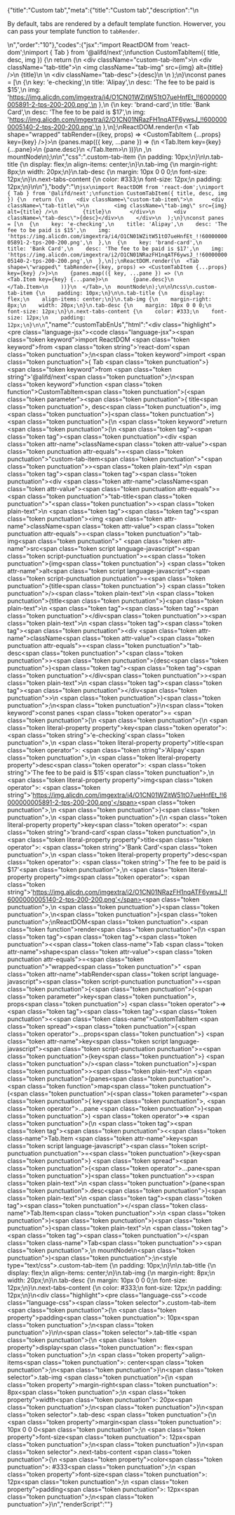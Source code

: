 {"title":"Custom tab","meta":{"title":"Custom tab","description":"\n<p>By default, tabs are rendered by a default template function. Howerver, you can pass your template function to <code>tabRender</code>.</p>\n","order":"10"},"codes":{"jsx":"import ReactDOM from 'react-dom';\nimport { Tab } from '@alifd/next';\nfunction CustomTabItem({ title, desc, img }) {\n  return (\n    <div className=\"custom-tab-item\">\n      <div className=\"tab-title\">\n        <img className=\"tab-img\" src={img} alt={title} />\n        {title}\n      </div>\n      <div className=\"tab-desc\">{desc}</div>\n    </div>\n  );\n}\nconst panes = [\n  {\n    key: 'e-checking',\n    title: 'Alipay',\n    desc: 'The fee to be paid is $15',\n    img: 'https://img.alicdn.com/imgextra/i4/O1CN01WZitW51tO7ueHnfEt_!!6000000005891-2-tps-200-200.png',\n  },\n  {\n    key: 'brand-card',\n    title: 'Bank Card',\n    desc: 'The fee to be paid is $17',\n    img: 'https://img.alicdn.com/imgextra/i2/O1CN01NRazFH1nqATF6ywsJ_!!6000000005140-2-tps-200-200.png',\n  },\n];\nReactDOM.render(\n  <Tab shape=\"wrapped\" tabRender={(key, props) => <CustomTabItem {...props} key={key} />}>\n    {panes.map(({ key, ...pane }) => (\n      <Tab.Item key={key} {...pane}>\n        {pane.desc}\n      </Tab.Item>\n    ))}\n  </Tab>,\n  mountNode\n);\n\n","css":".custom-tab-item {\n    padding: 10px;\n}\n\n.tab-title {\n    display: flex;\n    align-items: center;\n}\n.tab-img {\n    margin-right: 8px;\n    width: 20px;\n}\n.tab-desc {\n    margin: 10px 0 0 0;\n    font-size: 12px;\n}\n.next-tabs-content {\n    color: #333;\n    font-size: 12px;\n    padding: 12px;\n}\n\n"},"body":"\n````jsx\nimport ReactDOM from 'react-dom';\nimport { Tab } from '@alifd/next';\nfunction CustomTabItem({ title, desc, img }) {\n  return (\n    <div className=\"custom-tab-item\">\n      <div className=\"tab-title\">\n        <img className=\"tab-img\" src={img} alt={title} />\n        {title}\n      </div>\n      <div className=\"tab-desc\">{desc}</div>\n    </div>\n  );\n}\nconst panes = [\n  {\n    key: 'e-checking',\n    title: 'Alipay',\n    desc: 'The fee to be paid is $15',\n    img: 'https://img.alicdn.com/imgextra/i4/O1CN01WZitW51tO7ueHnfEt_!!6000000005891-2-tps-200-200.png',\n  },\n  {\n    key: 'brand-card',\n    title: 'Bank Card',\n    desc: 'The fee to be paid is $17',\n    img: 'https://img.alicdn.com/imgextra/i2/O1CN01NRazFH1nqATF6ywsJ_!!6000000005140-2-tps-200-200.png',\n  },\n];\nReactDOM.render(\n  <Tab shape=\"wrapped\" tabRender={(key, props) => <CustomTabItem {...props} key={key} />}>\n    {panes.map(({ key, ...pane }) => (\n      <Tab.Item key={key} {...pane}>\n        {pane.desc}\n      </Tab.Item>\n    ))}\n  </Tab>,\n  mountNode\n);\n\n````\n````css\n.custom-tab-item {\n    padding: 10px;\n}\n\n.tab-title {\n    display: flex;\n    align-items: center;\n}\n.tab-img {\n    margin-right: 8px;\n    width: 20px;\n}\n.tab-desc {\n    margin: 10px 0 0 0;\n    font-size: 12px;\n}\n.next-tabs-content {\n    color: #333;\n    font-size: 12px;\n    padding: 12px;\n}\n\n````","name":"customTabEnUs","html":"<script>(function(){var __create = Object.create;\nvar __defProp = Object.defineProperty;\nvar __getOwnPropDesc = Object.getOwnPropertyDescriptor;\nvar __getOwnPropNames = Object.getOwnPropertyNames;\nvar __getProtoOf = Object.getPrototypeOf;\nvar __hasOwnProp = Object.prototype.hasOwnProperty;\nvar __copyProps = (to, from, except, desc) => {\n  if (from && typeof from === \"object\" || typeof from === \"function\") {\n    for (let key of __getOwnPropNames(from))\n      if (!__hasOwnProp.call(to, key) && key !== except)\n        __defProp(to, key, { get: () => from[key], enumerable: !(desc = __getOwnPropDesc(from, key)) || desc.enumerable });\n  }\n  return to;\n};\nvar __toESM = (mod, isNodeMode, target) => (target = mod != null ? __create(__getProtoOf(mod)) : {}, __copyProps(\n  // If the importer is in node compatibility mode or this is not an ESM\n  // file that has been converted to a CommonJS file using a Babel-\n  // compatible transform (i.e. \"__esModule\" has not been set), then set\n  // \"default\" to the CommonJS \"module.exports\" for node compatibility.\n  isNodeMode || !mod || !mod.__esModule ? __defProp(target, \"default\", { value: mod, enumerable: true }) : target,\n  mod\n));\nvar import_react_dom = __toESM(require(\"react-dom\"));\nvar import_next = require(\"@alifd/next\");\nfunction CustomTabItem({ title, desc, img }) {\n  return /* @__PURE__ */ React.createElement(\"div\", { className: \"custom-tab-item\" }, /* @__PURE__ */ React.createElement(\"div\", { className: \"tab-title\" }, /* @__PURE__ */ React.createElement(\"img\", { className: \"tab-img\", src: img, alt: title }), title), /* @__PURE__ */ React.createElement(\"div\", { className: \"tab-desc\" }, desc));\n}\nconst panes = [\n  {\n    key: \"e-checking\",\n    title: \"Alipay\",\n    desc: \"The fee to be paid is $15\",\n    img: \"https://img.alicdn.com/imgextra/i4/O1CN01WZitW51tO7ueHnfEt_!!6000000005891-2-tps-200-200.png\"\n  },\n  {\n    key: \"brand-card\",\n    title: \"Bank Card\",\n    desc: \"The fee to be paid is $17\",\n    img: \"https://img.alicdn.com/imgextra/i2/O1CN01NRazFH1nqATF6ywsJ_!!6000000005140-2-tps-200-200.png\"\n  }\n];\nimport_react_dom.default.render(\n  /* @__PURE__ */ React.createElement(import_next.Tab, { shape: \"wrapped\", tabRender: (key, props) => /* @__PURE__ */ React.createElement(CustomTabItem, { ...props, key }) }, panes.map(({ key, ...pane }) => /* @__PURE__ */ React.createElement(import_next.Tab.Item, { key, ...pane }, pane.desc))),\n  mountNode\n);\n})()</script><div class=\"highlight\"><pre class=\"language-jsx\"><code class=\"language-jsx\"><span class=\"token keyword\">import</span> ReactDOM <span class=\"token keyword\">from</span> <span class=\"token string\">'react-dom'</span><span class=\"token punctuation\">;</span>\n<span class=\"token keyword\">import</span> <span class=\"token punctuation\">{</span> Tab <span class=\"token punctuation\">}</span> <span class=\"token keyword\">from</span> <span class=\"token string\">'@alifd/next'</span><span class=\"token punctuation\">;</span>\n<span class=\"token keyword\">function</span> <span class=\"token function\">CustomTabItem</span><span class=\"token punctuation\">(</span><span class=\"token parameter\"><span class=\"token punctuation\">{</span> title<span class=\"token punctuation\">,</span> desc<span class=\"token punctuation\">,</span> img <span class=\"token punctuation\">}</span></span><span class=\"token punctuation\">)</span> <span class=\"token punctuation\">{</span>\n  <span class=\"token keyword\">return</span> <span class=\"token punctuation\">(</span>\n    <span class=\"token tag\"><span class=\"token tag\"><span class=\"token punctuation\">&lt;</span>div</span> <span class=\"token attr-name\">className</span><span class=\"token attr-value\"><span class=\"token punctuation attr-equals\">=</span><span class=\"token punctuation\">\"</span>custom-tab-item<span class=\"token punctuation\">\"</span></span><span class=\"token punctuation\">></span></span><span class=\"token plain-text\">\n      </span><span class=\"token tag\"><span class=\"token tag\"><span class=\"token punctuation\">&lt;</span>div</span> <span class=\"token attr-name\">className</span><span class=\"token attr-value\"><span class=\"token punctuation attr-equals\">=</span><span class=\"token punctuation\">\"</span>tab-title<span class=\"token punctuation\">\"</span></span><span class=\"token punctuation\">></span></span><span class=\"token plain-text\">\n        </span><span class=\"token tag\"><span class=\"token tag\"><span class=\"token punctuation\">&lt;</span>img</span> <span class=\"token attr-name\">className</span><span class=\"token attr-value\"><span class=\"token punctuation attr-equals\">=</span><span class=\"token punctuation\">\"</span>tab-img<span class=\"token punctuation\">\"</span></span> <span class=\"token attr-name\">src</span><span class=\"token script language-javascript\"><span class=\"token script-punctuation punctuation\">=</span><span class=\"token punctuation\">{</span>img<span class=\"token punctuation\">}</span></span> <span class=\"token attr-name\">alt</span><span class=\"token script language-javascript\"><span class=\"token script-punctuation punctuation\">=</span><span class=\"token punctuation\">{</span>title<span class=\"token punctuation\">}</span></span> <span class=\"token punctuation\">/></span></span><span class=\"token plain-text\">\n        </span><span class=\"token punctuation\">{</span>title<span class=\"token punctuation\">}</span><span class=\"token plain-text\">\n      </span><span class=\"token tag\"><span class=\"token tag\"><span class=\"token punctuation\">&lt;/</span>div</span><span class=\"token punctuation\">></span></span><span class=\"token plain-text\">\n      </span><span class=\"token tag\"><span class=\"token tag\"><span class=\"token punctuation\">&lt;</span>div</span> <span class=\"token attr-name\">className</span><span class=\"token attr-value\"><span class=\"token punctuation attr-equals\">=</span><span class=\"token punctuation\">\"</span>tab-desc<span class=\"token punctuation\">\"</span></span><span class=\"token punctuation\">></span></span><span class=\"token punctuation\">{</span>desc<span class=\"token punctuation\">}</span><span class=\"token tag\"><span class=\"token tag\"><span class=\"token punctuation\">&lt;/</span>div</span><span class=\"token punctuation\">></span></span><span class=\"token plain-text\">\n    </span><span class=\"token tag\"><span class=\"token tag\"><span class=\"token punctuation\">&lt;/</span>div</span><span class=\"token punctuation\">></span></span>\n  <span class=\"token punctuation\">)</span><span class=\"token punctuation\">;</span>\n<span class=\"token punctuation\">}</span>\n<span class=\"token keyword\">const</span> panes <span class=\"token operator\">=</span> <span class=\"token punctuation\">[</span>\n  <span class=\"token punctuation\">{</span>\n    <span class=\"token literal-property property\">key</span><span class=\"token operator\">:</span> <span class=\"token string\">'e-checking'</span><span class=\"token punctuation\">,</span>\n    <span class=\"token literal-property property\">title</span><span class=\"token operator\">:</span> <span class=\"token string\">'Alipay'</span><span class=\"token punctuation\">,</span>\n    <span class=\"token literal-property property\">desc</span><span class=\"token operator\">:</span> <span class=\"token string\">'The fee to be paid is $15'</span><span class=\"token punctuation\">,</span>\n    <span class=\"token literal-property property\">img</span><span class=\"token operator\">:</span> <span class=\"token string\">'https://img.alicdn.com/imgextra/i4/O1CN01WZitW51tO7ueHnfEt_!!6000000005891-2-tps-200-200.png'</span><span class=\"token punctuation\">,</span>\n  <span class=\"token punctuation\">}</span><span class=\"token punctuation\">,</span>\n  <span class=\"token punctuation\">{</span>\n    <span class=\"token literal-property property\">key</span><span class=\"token operator\">:</span> <span class=\"token string\">'brand-card'</span><span class=\"token punctuation\">,</span>\n    <span class=\"token literal-property property\">title</span><span class=\"token operator\">:</span> <span class=\"token string\">'Bank Card'</span><span class=\"token punctuation\">,</span>\n    <span class=\"token literal-property property\">desc</span><span class=\"token operator\">:</span> <span class=\"token string\">'The fee to be paid is $17'</span><span class=\"token punctuation\">,</span>\n    <span class=\"token literal-property property\">img</span><span class=\"token operator\">:</span> <span class=\"token string\">'https://img.alicdn.com/imgextra/i2/O1CN01NRazFH1nqATF6ywsJ_!!6000000005140-2-tps-200-200.png'</span><span class=\"token punctuation\">,</span>\n  <span class=\"token punctuation\">}</span><span class=\"token punctuation\">,</span>\n<span class=\"token punctuation\">]</span><span class=\"token punctuation\">;</span>\nReactDOM<span class=\"token punctuation\">.</span><span class=\"token function\">render</span><span class=\"token punctuation\">(</span>\n  <span class=\"token tag\"><span class=\"token tag\"><span class=\"token punctuation\">&lt;</span><span class=\"token class-name\">Tab</span></span> <span class=\"token attr-name\">shape</span><span class=\"token attr-value\"><span class=\"token punctuation attr-equals\">=</span><span class=\"token punctuation\">\"</span>wrapped<span class=\"token punctuation\">\"</span></span> <span class=\"token attr-name\">tabRender</span><span class=\"token script language-javascript\"><span class=\"token script-punctuation punctuation\">=</span><span class=\"token punctuation\">{</span><span class=\"token punctuation\">(</span><span class=\"token parameter\">key<span class=\"token punctuation\">,</span> props</span><span class=\"token punctuation\">)</span> <span class=\"token operator\">=></span> <span class=\"token tag\"><span class=\"token tag\"><span class=\"token punctuation\">&lt;</span><span class=\"token class-name\">CustomTabItem</span></span> <span class=\"token spread\"><span class=\"token punctuation\">{</span><span class=\"token operator\">...</span>props<span class=\"token punctuation\">}</span></span> <span class=\"token attr-name\">key</span><span class=\"token script language-javascript\"><span class=\"token script-punctuation punctuation\">=</span><span class=\"token punctuation\">{</span>key<span class=\"token punctuation\">}</span></span> <span class=\"token punctuation\">/></span></span><span class=\"token punctuation\">}</span></span><span class=\"token punctuation\">></span></span><span class=\"token plain-text\">\n    </span><span class=\"token punctuation\">{</span>panes<span class=\"token punctuation\">.</span><span class=\"token function\">map</span><span class=\"token punctuation\">(</span><span class=\"token punctuation\">(</span><span class=\"token parameter\"><span class=\"token punctuation\">{</span> key<span class=\"token punctuation\">,</span> <span class=\"token operator\">...</span>pane <span class=\"token punctuation\">}</span></span><span class=\"token punctuation\">)</span> <span class=\"token operator\">=></span> <span class=\"token punctuation\">(</span>\n      <span class=\"token tag\"><span class=\"token tag\"><span class=\"token punctuation\">&lt;</span><span class=\"token class-name\">Tab.Item</span></span> <span class=\"token attr-name\">key</span><span class=\"token script language-javascript\"><span class=\"token script-punctuation punctuation\">=</span><span class=\"token punctuation\">{</span>key<span class=\"token punctuation\">}</span></span> <span class=\"token spread\"><span class=\"token punctuation\">{</span><span class=\"token operator\">...</span>pane<span class=\"token punctuation\">}</span></span><span class=\"token punctuation\">></span></span><span class=\"token plain-text\">\n        </span><span class=\"token punctuation\">{</span>pane<span class=\"token punctuation\">.</span>desc<span class=\"token punctuation\">}</span><span class=\"token plain-text\">\n      </span><span class=\"token tag\"><span class=\"token tag\"><span class=\"token punctuation\">&lt;/</span><span class=\"token class-name\">Tab.Item</span></span><span class=\"token punctuation\">></span></span>\n    <span class=\"token punctuation\">)</span><span class=\"token punctuation\">)</span><span class=\"token punctuation\">}</span><span class=\"token plain-text\">\n  </span><span class=\"token tag\"><span class=\"token tag\"><span class=\"token punctuation\">&lt;/</span><span class=\"token class-name\">Tab</span></span><span class=\"token punctuation\">></span></span><span class=\"token punctuation\">,</span>\n  mountNode\n<span class=\"token punctuation\">)</span><span class=\"token punctuation\">;</span>\n</code></pre></div><style type=\"text/css\">.custom-tab-item {\n    padding: 10px;\n}\n\n.tab-title {\n    display: flex;\n    align-items: center;\n}\n.tab-img {\n    margin-right: 8px;\n    width: 20px;\n}\n.tab-desc {\n    margin: 10px 0 0 0;\n    font-size: 12px;\n}\n.next-tabs-content {\n    color: #333;\n    font-size: 12px;\n    padding: 12px;\n}\n</style><div class=\"highlight\"><pre class=\"language-css\"><code class=\"language-css\"><span class=\"token selector\">.custom-tab-item</span> <span class=\"token punctuation\">{</span>\n    <span class=\"token property\">padding</span><span class=\"token punctuation\">:</span> 10px<span class=\"token punctuation\">;</span>\n<span class=\"token punctuation\">}</span>\n\n<span class=\"token selector\">.tab-title</span> <span class=\"token punctuation\">{</span>\n    <span class=\"token property\">display</span><span class=\"token punctuation\">:</span> flex<span class=\"token punctuation\">;</span>\n    <span class=\"token property\">align-items</span><span class=\"token punctuation\">:</span> center<span class=\"token punctuation\">;</span>\n<span class=\"token punctuation\">}</span>\n<span class=\"token selector\">.tab-img</span> <span class=\"token punctuation\">{</span>\n    <span class=\"token property\">margin-right</span><span class=\"token punctuation\">:</span> 8px<span class=\"token punctuation\">;</span>\n    <span class=\"token property\">width</span><span class=\"token punctuation\">:</span> 20px<span class=\"token punctuation\">;</span>\n<span class=\"token punctuation\">}</span>\n<span class=\"token selector\">.tab-desc</span> <span class=\"token punctuation\">{</span>\n    <span class=\"token property\">margin</span><span class=\"token punctuation\">:</span> 10px 0 0 0<span class=\"token punctuation\">;</span>\n    <span class=\"token property\">font-size</span><span class=\"token punctuation\">:</span> 12px<span class=\"token punctuation\">;</span>\n<span class=\"token punctuation\">}</span>\n<span class=\"token selector\">.next-tabs-content</span> <span class=\"token punctuation\">{</span>\n    <span class=\"token property\">color</span><span class=\"token punctuation\">:</span> #333<span class=\"token punctuation\">;</span>\n    <span class=\"token property\">font-size</span><span class=\"token punctuation\">:</span> 12px<span class=\"token punctuation\">;</span>\n    <span class=\"token property\">padding</span><span class=\"token punctuation\">:</span> 12px<span class=\"token punctuation\">;</span>\n<span class=\"token punctuation\">}</span>\n</code></pre></div>","renderScript":"<script>(function(){var __create = Object.create;\nvar __defProp = Object.defineProperty;\nvar __getOwnPropDesc = Object.getOwnPropertyDescriptor;\nvar __getOwnPropNames = Object.getOwnPropertyNames;\nvar __getProtoOf = Object.getPrototypeOf;\nvar __hasOwnProp = Object.prototype.hasOwnProperty;\nvar __copyProps = (to, from, except, desc) => {\n  if (from && typeof from === \"object\" || typeof from === \"function\") {\n    for (let key of __getOwnPropNames(from))\n      if (!__hasOwnProp.call(to, key) && key !== except)\n        __defProp(to, key, { get: () => from[key], enumerable: !(desc = __getOwnPropDesc(from, key)) || desc.enumerable });\n  }\n  return to;\n};\nvar __toESM = (mod, isNodeMode, target) => (target = mod != null ? __create(__getProtoOf(mod)) : {}, __copyProps(\n  // If the importer is in node compatibility mode or this is not an ESM\n  // file that has been converted to a CommonJS file using a Babel-\n  // compatible transform (i.e. \"__esModule\" has not been set), then set\n  // \"default\" to the CommonJS \"module.exports\" for node compatibility.\n  isNodeMode || !mod || !mod.__esModule ? __defProp(target, \"default\", { value: mod, enumerable: true }) : target,\n  mod\n));\nvar import_react_live = require(\"react-live\");\nvar import_next = require(\"@alifd/next\");\nvar import_react_dom = __toESM(require(\"react-dom\"));\nvar import_next2 = require(\"@alifd/next\");\nwindow.demoNames.push(\"customTabEnUs\");\ndocument.getElementById(\"customTabEnUs-style\").innerHTML = `.custom-tab-item {\n    padding: 10px;\n}\n\n.tab-title {\n    display: flex;\n    align-items: center;\n}\n.tab-img {\n    margin-right: 8px;\n    width: 20px;\n}\n.tab-desc {\n    margin: 10px 0 0 0;\n    font-size: 12px;\n}\n.next-tabs-content {\n    color: #333;\n    font-size: 12px;\n    padding: 12px;\n}\n\n`;\nwindow.customTabEnUsRenderScript = function customTabEnUsRenderScript2(liveDemo) {\n  var mountNode = document.getElementById(\"customTabEnUs-mount\");\n  if (liveDemo === \"false\") {\n    let CustomTabItem = function({ title, desc, img }) {\n      return /* @__PURE__ */ React.createElement(\"div\", { className: \"custom-tab-item\" }, /* @__PURE__ */ React.createElement(\"div\", { className: \"tab-title\" }, /* @__PURE__ */ React.createElement(\"img\", { className: \"tab-img\", src: img, alt: title }), title), /* @__PURE__ */ React.createElement(\"div\", { className: \"tab-desc\" }, desc));\n    };\n    document.getElementById(\"customTabEnUs-body\").innerHTML = `<pre class=\"language-jsx\"><code class=\"language-jsx\"><span class=\"token keyword\">import</span> ReactDOM <span class=\"token keyword\">from</span> <span class=\"token string\">'react-dom'</span><span class=\"token punctuation\">;</span>\n<span class=\"token keyword\">import</span> <span class=\"token punctuation\">{</span> Tab <span class=\"token punctuation\">}</span> <span class=\"token keyword\">from</span> <span class=\"token string\">'@alifd/next'</span><span class=\"token punctuation\">;</span>\n<span class=\"token keyword\">function</span> <span class=\"token function\">CustomTabItem</span><span class=\"token punctuation\">(</span><span class=\"token parameter\"><span class=\"token punctuation\">{</span> title<span class=\"token punctuation\">,</span> desc<span class=\"token punctuation\">,</span> img <span class=\"token punctuation\">}</span></span><span class=\"token punctuation\">)</span> <span class=\"token punctuation\">{</span>\n  <span class=\"token keyword\">return</span> <span class=\"token punctuation\">(</span>\n    <span class=\"token tag\"><span class=\"token tag\"><span class=\"token punctuation\">&lt;</span>div</span> <span class=\"token attr-name\">className</span><span class=\"token attr-value\"><span class=\"token punctuation attr-equals\">=</span><span class=\"token punctuation\">\"</span>custom-tab-item<span class=\"token punctuation\">\"</span></span><span class=\"token punctuation\">></span></span><span class=\"token plain-text\">\n      </span><span class=\"token tag\"><span class=\"token tag\"><span class=\"token punctuation\">&lt;</span>div</span> <span class=\"token attr-name\">className</span><span class=\"token attr-value\"><span class=\"token punctuation attr-equals\">=</span><span class=\"token punctuation\">\"</span>tab-title<span class=\"token punctuation\">\"</span></span><span class=\"token punctuation\">></span></span><span class=\"token plain-text\">\n        </span><span class=\"token tag\"><span class=\"token tag\"><span class=\"token punctuation\">&lt;</span>img</span> <span class=\"token attr-name\">className</span><span class=\"token attr-value\"><span class=\"token punctuation attr-equals\">=</span><span class=\"token punctuation\">\"</span>tab-img<span class=\"token punctuation\">\"</span></span> <span class=\"token attr-name\">src</span><span class=\"token script language-javascript\"><span class=\"token script-punctuation punctuation\">=</span><span class=\"token punctuation\">{</span>img<span class=\"token punctuation\">}</span></span> <span class=\"token attr-name\">alt</span><span class=\"token script language-javascript\"><span class=\"token script-punctuation punctuation\">=</span><span class=\"token punctuation\">{</span>title<span class=\"token punctuation\">}</span></span> <span class=\"token punctuation\">/></span></span><span class=\"token plain-text\">\n        </span><span class=\"token punctuation\">{</span>title<span class=\"token punctuation\">}</span><span class=\"token plain-text\">\n      </span><span class=\"token tag\"><span class=\"token tag\"><span class=\"token punctuation\">&lt;/</span>div</span><span class=\"token punctuation\">></span></span><span class=\"token plain-text\">\n      </span><span class=\"token tag\"><span class=\"token tag\"><span class=\"token punctuation\">&lt;</span>div</span> <span class=\"token attr-name\">className</span><span class=\"token attr-value\"><span class=\"token punctuation attr-equals\">=</span><span class=\"token punctuation\">\"</span>tab-desc<span class=\"token punctuation\">\"</span></span><span class=\"token punctuation\">></span></span><span class=\"token punctuation\">{</span>desc<span class=\"token punctuation\">}</span><span class=\"token tag\"><span class=\"token tag\"><span class=\"token punctuation\">&lt;/</span>div</span><span class=\"token punctuation\">></span></span><span class=\"token plain-text\">\n    </span><span class=\"token tag\"><span class=\"token tag\"><span class=\"token punctuation\">&lt;/</span>div</span><span class=\"token punctuation\">></span></span>\n  <span class=\"token punctuation\">)</span><span class=\"token punctuation\">;</span>\n<span class=\"token punctuation\">}</span>\n<span class=\"token keyword\">const</span> panes <span class=\"token operator\">=</span> <span class=\"token punctuation\">[</span>\n  <span class=\"token punctuation\">{</span>\n    <span class=\"token literal-property property\">key</span><span class=\"token operator\">:</span> <span class=\"token string\">'e-checking'</span><span class=\"token punctuation\">,</span>\n    <span class=\"token literal-property property\">title</span><span class=\"token operator\">:</span> <span class=\"token string\">'Alipay'</span><span class=\"token punctuation\">,</span>\n    <span class=\"token literal-property property\">desc</span><span class=\"token operator\">:</span> <span class=\"token string\">'The fee to be paid is {dollar}15'</span><span class=\"token punctuation\">,</span>\n    <span class=\"token literal-property property\">img</span><span class=\"token operator\">:</span> <span class=\"token string\">'https://img.alicdn.com/imgextra/i4/O1CN01WZitW51tO7ueHnfEt_!!6000000005891-2-tps-200-200.png'</span><span class=\"token punctuation\">,</span>\n  <span class=\"token punctuation\">}</span><span class=\"token punctuation\">,</span>\n  <span class=\"token punctuation\">{</span>\n    <span class=\"token literal-property property\">key</span><span class=\"token operator\">:</span> <span class=\"token string\">'brand-card'</span><span class=\"token punctuation\">,</span>\n    <span class=\"token literal-property property\">title</span><span class=\"token operator\">:</span> <span class=\"token string\">'Bank Card'</span><span class=\"token punctuation\">,</span>\n    <span class=\"token literal-property property\">desc</span><span class=\"token operator\">:</span> <span class=\"token string\">'The fee to be paid is {dollar}17'</span><span class=\"token punctuation\">,</span>\n    <span class=\"token literal-property property\">img</span><span class=\"token operator\">:</span> <span class=\"token string\">'https://img.alicdn.com/imgextra/i2/O1CN01NRazFH1nqATF6ywsJ_!!6000000005140-2-tps-200-200.png'</span><span class=\"token punctuation\">,</span>\n  <span class=\"token punctuation\">}</span><span class=\"token punctuation\">,</span>\n<span class=\"token punctuation\">]</span><span class=\"token punctuation\">;</span>\nReactDOM<span class=\"token punctuation\">.</span><span class=\"token function\">render</span><span class=\"token punctuation\">(</span>\n  <span class=\"token tag\"><span class=\"token tag\"><span class=\"token punctuation\">&lt;</span><span class=\"token class-name\">Tab</span></span> <span class=\"token attr-name\">shape</span><span class=\"token attr-value\"><span class=\"token punctuation attr-equals\">=</span><span class=\"token punctuation\">\"</span>wrapped<span class=\"token punctuation\">\"</span></span> <span class=\"token attr-name\">tabRender</span><span class=\"token script language-javascript\"><span class=\"token script-punctuation punctuation\">=</span><span class=\"token punctuation\">{</span><span class=\"token punctuation\">(</span><span class=\"token parameter\">key<span class=\"token punctuation\">,</span> props</span><span class=\"token punctuation\">)</span> <span class=\"token operator\">=></span> <span class=\"token tag\"><span class=\"token tag\"><span class=\"token punctuation\">&lt;</span><span class=\"token class-name\">CustomTabItem</span></span> <span class=\"token spread\"><span class=\"token punctuation\">{</span><span class=\"token operator\">...</span>props<span class=\"token punctuation\">}</span></span> <span class=\"token attr-name\">key</span><span class=\"token script language-javascript\"><span class=\"token script-punctuation punctuation\">=</span><span class=\"token punctuation\">{</span>key<span class=\"token punctuation\">}</span></span> <span class=\"token punctuation\">/></span></span><span class=\"token punctuation\">}</span></span><span class=\"token punctuation\">></span></span><span class=\"token plain-text\">\n    </span><span class=\"token punctuation\">{</span>panes<span class=\"token punctuation\">.</span><span class=\"token function\">map</span><span class=\"token punctuation\">(</span><span class=\"token punctuation\">(</span><span class=\"token parameter\"><span class=\"token punctuation\">{</span> key<span class=\"token punctuation\">,</span> <span class=\"token operator\">...</span>pane <span class=\"token punctuation\">}</span></span><span class=\"token punctuation\">)</span> <span class=\"token operator\">=></span> <span class=\"token punctuation\">(</span>\n      <span class=\"token tag\"><span class=\"token tag\"><span class=\"token punctuation\">&lt;</span><span class=\"token class-name\">Tab.Item</span></span> <span class=\"token attr-name\">key</span><span class=\"token script language-javascript\"><span class=\"token script-punctuation punctuation\">=</span><span class=\"token punctuation\">{</span>key<span class=\"token punctuation\">}</span></span> <span class=\"token spread\"><span class=\"token punctuation\">{</span><span class=\"token operator\">...</span>pane<span class=\"token punctuation\">}</span></span><span class=\"token punctuation\">></span></span><span class=\"token plain-text\">\n        </span><span class=\"token punctuation\">{</span>pane<span class=\"token punctuation\">.</span>desc<span class=\"token punctuation\">}</span><span class=\"token plain-text\">\n      </span><span class=\"token tag\"><span class=\"token tag\"><span class=\"token punctuation\">&lt;/</span><span class=\"token class-name\">Tab.Item</span></span><span class=\"token punctuation\">></span></span>\n    <span class=\"token punctuation\">)</span><span class=\"token punctuation\">)</span><span class=\"token punctuation\">}</span><span class=\"token plain-text\">\n  </span><span class=\"token tag\"><span class=\"token tag\"><span class=\"token punctuation\">&lt;/</span><span class=\"token class-name\">Tab</span></span><span class=\"token punctuation\">></span></span><span class=\"token punctuation\">,</span>\n  mountNode\n<span class=\"token punctuation\">)</span><span class=\"token punctuation\">;</span>\n\n</code></pre>\n<pre class=\"language-css\"><code class=\"language-css\"><span class=\"token selector\">.custom-tab-item</span> <span class=\"token punctuation\">{</span>\n    <span class=\"token property\">padding</span><span class=\"token punctuation\">:</span> 10px<span class=\"token punctuation\">;</span>\n<span class=\"token punctuation\">}</span>\n\n<span class=\"token selector\">.tab-title</span> <span class=\"token punctuation\">{</span>\n    <span class=\"token property\">display</span><span class=\"token punctuation\">:</span> flex<span class=\"token punctuation\">;</span>\n    <span class=\"token property\">align-items</span><span class=\"token punctuation\">:</span> center<span class=\"token punctuation\">;</span>\n<span class=\"token punctuation\">}</span>\n<span class=\"token selector\">.tab-img</span> <span class=\"token punctuation\">{</span>\n    <span class=\"token property\">margin-right</span><span class=\"token punctuation\">:</span> 8px<span class=\"token punctuation\">;</span>\n    <span class=\"token property\">width</span><span class=\"token punctuation\">:</span> 20px<span class=\"token punctuation\">;</span>\n<span class=\"token punctuation\">}</span>\n<span class=\"token selector\">.tab-desc</span> <span class=\"token punctuation\">{</span>\n    <span class=\"token property\">margin</span><span class=\"token punctuation\">:</span> 10px 0 0 0<span class=\"token punctuation\">;</span>\n    <span class=\"token property\">font-size</span><span class=\"token punctuation\">:</span> 12px<span class=\"token punctuation\">;</span>\n<span class=\"token punctuation\">}</span>\n<span class=\"token selector\">.next-tabs-content</span> <span class=\"token punctuation\">{</span>\n    <span class=\"token property\">color</span><span class=\"token punctuation\">:</span> #333<span class=\"token punctuation\">;</span>\n    <span class=\"token property\">font-size</span><span class=\"token punctuation\">:</span> 12px<span class=\"token punctuation\">;</span>\n    <span class=\"token property\">padding</span><span class=\"token punctuation\">:</span> 12px<span class=\"token punctuation\">;</span>\n<span class=\"token punctuation\">}</span>\n\n</code></pre>\n`.replace(/{backquote}/g, \"`\").replace(/{dollar}/g, \"$\");\n    const panes = [\n      {\n        key: \"e-checking\",\n        title: \"Alipay\",\n        desc: \"The fee to be paid is $15\",\n        img: \"https://img.alicdn.com/imgextra/i4/O1CN01WZitW51tO7ueHnfEt_!!6000000005891-2-tps-200-200.png\"\n      },\n      {\n        key: \"brand-card\",\n        title: \"Bank Card\",\n        desc: \"The fee to be paid is $17\",\n        img: \"https://img.alicdn.com/imgextra/i2/O1CN01NRazFH1nqATF6ywsJ_!!6000000005140-2-tps-200-200.png\"\n      }\n    ];\n    import_react_dom.default.render(\n      /* @__PURE__ */ React.createElement(import_next2.Tab, { shape: \"wrapped\", tabRender: (key, props) => /* @__PURE__ */ React.createElement(CustomTabItem, { ...props, key }) }, panes.map(({ key, ...pane }) => /* @__PURE__ */ React.createElement(import_next2.Tab.Item, { key, ...pane }, pane.desc))),\n      mountNode\n    );\n    return;\n  }\n  const customTabEnUsLiveScript = `\n\nfunction CustomTabItem({ title, desc, img }) {\n  return (\n    <div className=\"custom-tab-item\">\n      <div className=\"tab-title\">\n        <img className=\"tab-img\" src={img} alt={title} />\n        {title}\n      </div>\n      <div className=\"tab-desc\">{desc}</div>\n    </div>\n  );\n}\nconst panes = [\n  {\n    key: 'e-checking',\n    title: 'Alipay',\n    desc: 'The fee to be paid is $15',\n    img: 'https://img.alicdn.com/imgextra/i4/O1CN01WZitW51tO7ueHnfEt_!!6000000005891-2-tps-200-200.png',\n  },\n  {\n    key: 'brand-card',\n    title: 'Bank Card',\n    desc: 'The fee to be paid is $17',\n    img: 'https://img.alicdn.com/imgextra/i2/O1CN01NRazFH1nqATF6ywsJ_!!6000000005140-2-tps-200-200.png',\n  },\n];\nReactDOM.render(\n  <Tab shape=\"wrapped\" tabRender={(key, props) => <CustomTabItem {...props} key={key} />}>\n    {panes.map(({ key, ...pane }) => (\n      <Tab.Item key={key} {...pane}>\n        {pane.desc}\n      </Tab.Item>\n    ))}\n  </Tab>,\n  mountNode\n);\n`;\n  const emptyTheme = {\n    plain: {},\n    styles: [\n      {\n        types: [],\n        styles: {}\n      }\n    ]\n  };\n  function renderAfter() {\n    import_react_dom.default.render(\n      /* @__PURE__ */ React.createElement(\n        import_next.Balloon.Tooltip,\n        {\n          align: \"t\",\n          style: { maxWidth: 320 },\n          trigger: /* @__PURE__ */ React.createElement(\n            \"div\",\n            {\n              dangerouslySetInnerHTML: {\n                __html: `<pre class=\"language-jsx\"><code class=\"language-jsx\"><span class=\"token keyword\">import</span> ReactDOM <span class=\"token keyword\">from</span> <span class=\"token string\">'react-dom'</span><span class=\"token punctuation\">;</span>\n<span class=\"token keyword\">import</span> <span class=\"token punctuation\">{</span> Tab <span class=\"token punctuation\">}</span> <span class=\"token keyword\">from</span> <span class=\"token string\">'@alifd/next'</span><span class=\"token punctuation\">;</span>\n</code></pre>\n`\n              }\n            }\n          )\n        },\n        \"\\u7F16\\u8F91\\u6A21\\u5F0F\\u6682\\u4E0D\\u652F\\u6301\\u4FEE\\u6539\\u4F9D\\u8D56\\u5F15\\u5165\"\n      ),\n      document.getElementById(\"customTabEnUs-live-import\")\n    );\n    import_react_dom.default.render(\n      /* @__PURE__ */ React.createElement(\n        import_next.Balloon.Tooltip,\n        {\n          align: \"b\",\n          style: { maxWidth: 320 },\n          trigger: /* @__PURE__ */ React.createElement(\"div\", { dangerouslySetInnerHTML: { __html: `<pre class=\"language-css\"><code class=\"language-css\"><span class=\"token selector\">.custom-tab-item</span> <span class=\"token punctuation\">{</span>\n    <span class=\"token property\">padding</span><span class=\"token punctuation\">:</span> 10px<span class=\"token punctuation\">;</span>\n<span class=\"token punctuation\">}</span>\n\n<span class=\"token selector\">.tab-title</span> <span class=\"token punctuation\">{</span>\n    <span class=\"token property\">display</span><span class=\"token punctuation\">:</span> flex<span class=\"token punctuation\">;</span>\n    <span class=\"token property\">align-items</span><span class=\"token punctuation\">:</span> center<span class=\"token punctuation\">;</span>\n<span class=\"token punctuation\">}</span>\n<span class=\"token selector\">.tab-img</span> <span class=\"token punctuation\">{</span>\n    <span class=\"token property\">margin-right</span><span class=\"token punctuation\">:</span> 8px<span class=\"token punctuation\">;</span>\n    <span class=\"token property\">width</span><span class=\"token punctuation\">:</span> 20px<span class=\"token punctuation\">;</span>\n<span class=\"token punctuation\">}</span>\n<span class=\"token selector\">.tab-desc</span> <span class=\"token punctuation\">{</span>\n    <span class=\"token property\">margin</span><span class=\"token punctuation\">:</span> 10px 0 0 0<span class=\"token punctuation\">;</span>\n    <span class=\"token property\">font-size</span><span class=\"token punctuation\">:</span> 12px<span class=\"token punctuation\">;</span>\n<span class=\"token punctuation\">}</span>\n<span class=\"token selector\">.next-tabs-content</span> <span class=\"token punctuation\">{</span>\n    <span class=\"token property\">color</span><span class=\"token punctuation\">:</span> #333<span class=\"token punctuation\">;</span>\n    <span class=\"token property\">font-size</span><span class=\"token punctuation\">:</span> 12px<span class=\"token punctuation\">;</span>\n    <span class=\"token property\">padding</span><span class=\"token punctuation\">:</span> 12px<span class=\"token punctuation\">;</span>\n<span class=\"token punctuation\">}</span>\n\n\n</code></pre>\n` } })\n        },\n        \"\\u7F16\\u8F91\\u6A21\\u5F0F\\u6682\\u4E0D\\u652F\\u6301\\u4FEE\\u6539css\"\n      ),\n      document.getElementById(\"customTabEnUs-live-css\")\n    );\n  }\n  class LiveRenderer extends React.Component {\n    constructor(props) {\n      super(props);\n      this.onBlur = () => {\n        const time = (/* @__PURE__ */ new Date()).getTime();\n        window.top.postMessage({\n          type: \"ReactLiveEdit\",\n          from: \"demo\",\n          body: { name: \"customTabEnUs\", component: \"Tab\", time }\n        }, \"*\");\n      };\n    }\n    componentDidMount() {\n      renderAfter();\n    }\n    render() {\n      return /* @__PURE__ */ React.createElement(\n        import_react_live.LiveProvider,\n        {\n          code: customTabEnUsLiveScript,\n          scope: { ReactDOM: import_react_dom.default, Tab: import_next2.Tab, mountNode },\n          noInline: true\n        },\n        /* @__PURE__ */ React.createElement(\"div\", { id: \"customTabEnUs-live-editor\" }, /* @__PURE__ */ React.createElement(import_react_live.LiveError, { id: \"customTabEnUs-live-error\", className: \"react-live-error\" }), /* @__PURE__ */ React.createElement(\"div\", { id: \"customTabEnUs-live-import\" }), /* @__PURE__ */ React.createElement(\"div\", { id: \"customTabEnUs-live-body\", className: \"react-live-body\" }, /* @__PURE__ */ React.createElement(import_react_live.LiveEditor, { theme: emptyTheme, onBlur: this.onBlur })), /* @__PURE__ */ React.createElement(\"div\", { id: \"customTabEnUs-live-css\" })),\n        /* @__PURE__ */ React.createElement(import_react_live.LivePreview, null)\n      );\n    }\n  }\n  import_react_dom.default.render(/* @__PURE__ */ React.createElement(LiveRenderer, null), document.getElementById(\"customTabEnUs-body\"));\n  return;\n};\nwindow.renderFuncs.push(customTabEnUsRenderScript);\nfunction onRiddleOrCodePenClick(type) {\n  const time = (/* @__PURE__ */ new Date()).getTime();\n  window.top.postMessage({\n    type: \"RiddleOrCodePenClick\",\n    from: \"demo\",\n    body: { name: \"customTabEnUs\", component: \"Tab\", type, time }\n  }, \"*\");\n}\nimport_react_dom.default.render(\n  /* @__PURE__ */ React.createElement(\n    import_next.Balloon.Tooltip,\n    {\n      align: \"b\",\n      style: { maxWidth: 400 },\n      trigger: /* @__PURE__ */ React.createElement(\"span\", { role: \"img\", className: \"op-icon\", onClick: () => onRiddleOrCodePenClick(\"O2\") }, /* @__PURE__ */ React.createElement(\"svg\", { viewBox: \"0 0 18 18\", version: \"1.1\" }, /* @__PURE__ */ React.createElement(\"g\", { id: \"\\u9875\\u9762-1\", stroke: \"none\", \"stroke-width\": \"1\", fill: \"none\", \"fill-rule\": \"evenodd\", \"stroke-opacity\": \"0.45\" }, /* @__PURE__ */ React.createElement(\"g\", { id: \"\\u7F16\\u7EC4-16\", transform: \"translate(1.000000, 1.031385)\", \"fill-rule\": \"nonzero\", stroke: \"#000000\", \"stroke-width\": \"1\" }, /* @__PURE__ */ React.createElement(\"path\", { d: \"M7.99320628,15.9864125 C3.58572657,15.9864125 2.27373675e-13,12.400686 2.27373675e-13,7.99320627 C2.27373675e-13,3.58572655 3.58572657,-1.70530257e-13 7.99320628,-1.70530257e-13 C12.400686,-1.70530257e-13 15.9864126,3.58572655 15.9864126,7.99320627 C15.9864126,8.42039157 15.6400618,8.76674238 15.2128765,8.76674238 C14.7856912,8.76674238 14.4393404,8.42039157 14.4393404,7.99320627 C14.4393404,4.43880793 11.5476691,1.54707218 7.99320628,1.54707218 C4.43874348,1.54707218 1.54707218,4.43880793 1.54707218,7.99320627 C1.54707218,11.5476691 4.43874348,14.4393404 7.99320628,14.4393404 C8.43115662,14.4393404 8.86852684,14.3952488 9.29313367,14.3084194 C9.7112944,14.2223635 10.1204305,14.492521 10.2060352,14.9110685 C10.2917043,15.3296804 10.0218692,15.7383653 9.60338611,15.82397 C9.07686588,15.9317494 8.53513277,15.9864125 7.99320628,15.9864125\", id: \"path-2\" }), /* @__PURE__ */ React.createElement(\"path\", { d: \"M14.8745616,14.4162764 C15.3159789,14.440487 15.5487088,14.6453304 15.5721741,15.0302087 C15.5487088,15.4398955 15.3394443,15.6441411 14.9442844,15.6441411 L11.9445701,15.6441411 C11.5025757,15.6441411 11.2817709,15.4398955 11.2817709,15.0302087 C11.2584018,14.9100526 11.3166804,14.7536303 11.4562221,14.5606432 C11.6420213,14.3439436 11.8279166,14.127244 12.0142928,13.9105444 C12.7817242,13.0680563 13.339795,12.369935 13.6886012,11.8156822 C13.8978657,11.5267494 14.002498,11.2378167 14.002498,10.9488839 C13.9556635,10.5154847 13.746399,10.2751724 13.3746083,10.226552 C13.0024329,10.226552 12.7347936,10.5036285 12.5724598,11.0572835 C12.432918,11.5148932 12.2350015,11.7315928 11.9793834,11.7073822 C11.537389,11.7073822 11.3167766,11.4906827 11.3167766,11.0572835 C11.4176783,9.98807895 11.9602374,9.32514076 12.9424518,9.05442834 C13.5415272,8.88931453 14.2250594,9.11615024 14.4346419,9.22243967 C15.0292798,9.52400928 15.3502647,10.075465 15.3976267,10.8766507 C15.3976267,11.5510596 14.8744655,12.5019474 13.8280468,13.7300113 C13.5489633,14.0674648 13.3625871,14.2960206 13.2698799,14.4162764 L14.8745616,14.4162764 Z\", id: \"path-7\" })))))\n    },\n    /* @__PURE__ */ React.createElement(\"span\", null, \"\\u5728O2\\u4E2D\\u6253\\u5F00\")\n  ),\n  document.getElementById(\"customTabEnUs-O2\")\n);\nimport_react_dom.default.render(\n  /* @__PURE__ */ React.createElement(\n    import_next.Balloon.Tooltip,\n    {\n      align: \"b\",\n      style: { maxWidth: 400 },\n      trigger: /* @__PURE__ */ React.createElement(\"span\", { role: \"img\", className: \"op-icon\", onClick: () => onRiddleOrCodePenClick(\"CodePen\") }, /* @__PURE__ */ React.createElement(\"svg\", { viewBox: \"0 0 20 20\", fill: \"currentColor\" }, /* @__PURE__ */ React.createElement(\n        \"path\",\n        {\n          d: \"M17.7207447,7.0537234 L10.2739362,2.0893617 C10.0952128,1.97021277 9.86223404,1.97021277 9.68404255,2.0893617 L2.23723404,7.0537234 C2.0893617,7.15212766 2.00053191,7.31861702 2.00053191,7.4962766 L2.00053191,12.4606383 C2.00053191,12.6382979 2.0893617,12.8047872 2.23723404,12.9031915 L9.68404255,17.8675532 C9.77340426,17.9271277 9.87606383,17.9569149 9.97925532,17.9569149 C10.0824468,17.9569149 10.1851064,17.9271277 10.2744681,17.8675532 L17.7212766,12.9031915 C17.8691489,12.8047872 17.9579787,12.6382979 17.9579787,12.4606383 L17.9579787,7.4962766 C17.9579787,7.31861702 17.8691489,7.15212766 17.7212766,7.0537234 L17.7207447,7.0537234 Z M9.9787234,11.8218085 L7.2143617,9.9787234 L9.9787234,8.1356383 L12.7430851,9.9787234 L9.9787234,11.8218085 Z M10.5106383,7.21170213 L10.5106383,3.52553191 L16.4664894,7.4962766 L13.7021277,9.3393617 L10.5106383,7.21170213 Z M9.44680851,7.21170213 L6.25531915,9.3393617 L3.49095745,7.4962766 L9.44680851,3.52553191 L9.44680851,7.21170213 Z M5.2962766,9.9787234 L3.06382979,11.4670213 L3.06382979,8.49042553 L5.2962766,9.9787234 Z M6.25531915,10.6180851 L9.44680851,12.7457447 L9.44680851,16.4319149 L3.49095745,12.4611702 L6.25531915,10.6180851 Z M10.5106383,12.7457447 L13.7021277,10.6180851 L16.4664894,12.4611702 L10.5106383,16.4319149 L10.5106383,12.7457447 Z M14.6611702,9.9787234 L16.893617,8.49042553 L16.893617,11.4670213 L14.6611702,9.9787234 Z\"\n        }\n      )))\n    },\n    /* @__PURE__ */ React.createElement(\"span\", null, \"\\u5728CodePen\\u4E2D\\u6253\\u5F00\")\n  ),\n  document.getElementById(\"customTabEnUs-CodePen\")\n);\nimport_react_dom.default.render(\n  /* @__PURE__ */ React.createElement(\n    import_next.Balloon.Tooltip,\n    {\n      align: \"b\",\n      style: { maxWidth: 400 },\n      trigger: /* @__PURE__ */ React.createElement(\"span\", { role: \"img\", className: \"op-icon\", onClick: () => onRiddleOrCodePenClick(\"Riddle\") }, /* @__PURE__ */ React.createElement(\"svg\", { viewBox: \"0 0 20 20\", fill: \"currentColor\" }, /* @__PURE__ */ React.createElement(\n        \"path\",\n        {\n          d: \"M12.0135981,2 C14.9585189,2 17.345849,4.38716704 17.345849,7.33333333 C17.345849,9.38478693 16.1882418,11.1657179 14.4903288,12.0578577 L17.2084049,16.7658872 C17.2378708,16.8169235 17.2591949,16.8704263 17.2727803,16.9248914 C17.3474476,17.0262914 17.3916465,17.1520943 17.3916465,17.2882205 C17.3916465,17.628088 17.1161295,17.9036051 16.7762619,17.9036051 L2.81174505,17.9048498 C2.75007855,17.9255976 2.68404472,17.9368421 2.61538462,17.9368421 C2.27551708,17.9368421 2,17.661325 2,17.3214575 L2,4.90050552 C2,4.44767651 2.36696407,4.08058607 2.8201909,4.08058607 L2.8201909,4.08058607 L4.598,4.08 L4.59829061,3.64037695 C4.59829061,2.78210363 5.25867561,2.07778272 6.09736436,2.00602116 L6.23871411,2 Z M11.9839597,3.23076923 L6.23745245,3.23076923 C6.01143198,3.23076923 5.82905984,3.41419855 5.82905984,3.64047008 L5.82905984,3.64047008 L5.829,4.08 L11.5615101,4.08058607 C13.3089935,4.08058607 14.7370181,5.4476011 14.8334247,7.17082808 L14.8386124,7.35677655 C14.8386124,9.16616658 13.3721154,10.632967 11.5615101,10.632967 L11.5615101,10.632967 L10.299,10.632 L12.6155561,14.6429723 C12.7020335,14.7927556 12.7183875,14.9637818 12.6748043,15.1180362 C12.6779184,15.1342067 12.6786336,15.1513556 12.6786336,15.1686715 C12.6786336,15.508539 12.4031165,15.7840561 12.063249,15.7840561 L5.39477011,15.7840561 C5.33908357,15.7840561 5.28512459,15.7766596 5.23382202,15.7627953 L5.21367522,15.7639098 L5.21367522,15.7639098 C4.87380768,15.7639098 4.59829061,15.4883927 4.59829061,15.1485252 L4.598,5.323 L3.23076923,5.32307709 L3.23,16.672 L15.733,16.672 L13.0769083,12.0713449 C12.9069827,11.7770252 13.0078241,11.40068 13.3021438,11.2307544 C13.3538063,11.200927 13.4079962,11.1794424 13.4631533,11.1658825 C14.9972153,10.5673738 16.0854701,9.07745387 16.0854701,7.33333333 C16.0854701,5.06705157 14.2491614,3.23076923 11.9839597,3.23076923 L11.9839597,3.23076923 Z M11.7212434,5.32867389 L11.5688942,5.32307709 L5.829,5.323 L5.82905984,11.0261966 C5.82905984,11.0464748 5.83052125,11.0664018 5.83334393,11.0858783 L5.84579569,11.1428571 L5.829,11.142 L5.829,14.553 L11.142,14.553 L8.71393544,10.3467056 C8.54400168,10.0523717 8.64484792,9.67600839 8.93918185,9.50607462 C9.01663814,9.46135521 9.09977514,9.43538787 9.18333591,9.42676402 L9.18350929,9.40512829 L11.5688942,9.40512829 C12.6982428,9.40512829 13.6102561,8.49132999 13.6102561,7.36410269 C13.6102561,6.23662753 12.6963072,5.32307709 11.5688942,5.32307709 Z\"\n        }\n      )))\n    },\n    /* @__PURE__ */ React.createElement(\"span\", null, \"\\u5728Riddle\\u4E2D\\u6253\\u5F00\")\n  ),\n  document.getElementById(\"customTabEnUs-Riddle\")\n);\nimport_react_dom.default.render(\n  /* @__PURE__ */ React.createElement(\n    import_next.Balloon.Tooltip,\n    {\n      align: \"b\",\n      style: { maxWidth: 320 },\n      trigger: /* @__PURE__ */ React.createElement(\"span\", { className: \"code-box-code-action\", onClick: () => {\n        import_next.Message.success(\"\\u590D\\u5236\\u6210\\u529F\");\n      } }, /* @__PURE__ */ React.createElement(\"svg\", { viewBox: \"0 0 20 20\", focusable: \"false\", \"data-icon\": \"snippets\", width: \"20px\", height: \"20px\", fill: \"currentColor\", \"aria-hidden\": \"true\" }, /* @__PURE__ */ React.createElement(\"path\", { d: \"M15,5 L15,18 L2,18 L2,5 L15,5 Z M14,6 L3,6 L3,17 L14,17 L14,6 Z M18,2 L18,15 L16,15 L16,13.999 L17,14 L17,3 L6,3 L6,4 L5,4 L5,2 L18,2 Z M9,8 L9,11 L12,11 L12,12 L9,12 L9,15 L8,15 L8,12 L5,12 L5,11 L8,11 L8,8 L9,8 Z\" })))\n    },\n    /* @__PURE__ */ React.createElement(\"span\", null, \"\\u590D\\u5236\\u4EE3\\u7801\")\n  ),\n  document.getElementById(\"customTabEnUs-copy-btn\")\n);\nimport_react_dom.default.render(/* @__PURE__ */ React.createElement(React.Fragment, null, /* @__PURE__ */ React.createElement(\n  import_next.Balloon.Tooltip,\n  {\n    align: \"b\",\n    style: { maxWidth: 400 },\n    trigger: /* @__PURE__ */ React.createElement(\"span\", { id: \"customTabEnUs-icon-show\", className: \"code-box-code-action code-expand-icon-show\" }, /* @__PURE__ */ React.createElement(\"svg\", { alt: \"expand code\", width: \"20px\", height: \"20px\", viewBox: \"0 0 20 20\", fill: \"currentColor\" }, /* @__PURE__ */ React.createElement(\n      \"path\",\n      {\n        d: \"M14.4307124,13.5667899 L15.1349452,14.276759 L10.7473676,18.6288871 L6.42783259,14.2738791 L7.13782502,13.5696698 L10.7530744,17.2147744 L14.4307124,13.5667899 Z M4.79130753,8.067524 L16.3824174,11.1733525 L16.1235984,12.1392784 L4.53248848,9.03344983 L4.79130753,8.067524 Z M10.8154102,1.57503552 L15.1349452,5.93004351 L14.4249528,6.63425282 L10.809949,2.98914817 L7.13206544,6.6371327 L6.42783259,5.92716363 L10.8154102,1.57503552 Z\",\n        transform: \"translate(10.457453, 10.101961) rotate(90.000000) translate(-10.457453, -10.101961) \"\n      }\n    )))\n  },\n  /* @__PURE__ */ React.createElement(\"span\", null, \"\\u5C55\\u5F00\\u4EE3\\u7801\", /* @__PURE__ */ React.createElement(\"br\", null), /* @__PURE__ */ React.createElement(\"br\", null), \"\\u5C0F\\u63D0\\u793A: \", /* @__PURE__ */ React.createElement(\"br\", null), /* @__PURE__ */ React.createElement(\"br\", null), \" 1. \\u70B9\\u51FB\\u4E00\\u4E0B\\u4EE3\\u7801\\uFF0C\\u8BD5\\u4E00\\u8BD5\\u5728\\u7EBF\\u7F16\\u8F91\\u9884\\u89C8\\u5427\\uFF01 \", /* @__PURE__ */ React.createElement(\"br\", null), /* @__PURE__ */ React.createElement(\"br\", null), \"2. \\u9875\\u9762\\u53F3\\u4E0A\\u65B9 \\u6709 \", /* @__PURE__ */ React.createElement(\"strong\", null, \"\\u5168\\u5C40\\u4EE3\\u7801\\u5C55\\u5F00\"), \" \\u53CA \", /* @__PURE__ */ React.createElement(\"strong\", null, \"\\u5F00\\u542F\\u5728\\u7EBF\\u7F16\\u8F91\"), \" \\u6A21\\u5F0F\\u54DF\\uFF5E\")\n), /* @__PURE__ */ React.createElement(\n  import_next.Balloon.Tooltip,\n  {\n    align: \"b\",\n    style: { maxWidth: 400 },\n    trigger: /* @__PURE__ */ React.createElement(\"span\", { id: \"customTabEnUs-icon-hide\", className: \"code-box-code-action code-expand-icon-hide\", style: { display: \"none\" } }, /* @__PURE__ */ React.createElement(\"svg\", { alt: \"expand code\", width: \"20px\", height: \"20px\", viewBox: \"0 0 20 20\", style: { fill: \"#3B9AFF\" } }, /* @__PURE__ */ React.createElement(\n      \"path\",\n      {\n        d: \"M14.4307124,13.5667899 L15.1349452,14.276759 L10.7473676,18.6288871 L6.42783259,14.2738791 L7.13782502,13.5696698 L10.7530744,17.2147744 L14.4307124,13.5667899 Z M4.79130753,8.067524 L16.3824174,11.1733525 L16.1235984,12.1392784 L4.53248848,9.03344983 L4.79130753,8.067524 Z M10.8154102,1.57503552 L15.1349452,5.93004351 L14.4249528,6.63425282 L10.809949,2.98914817 L7.13206544,6.6371327 L6.42783259,5.92716363 L10.8154102,1.57503552 Z\",\n        transform: \"translate(10.457453, 10.101961) rotate(90.000000) translate(-10.457453, -10.101961) \"\n      }\n    )))\n  },\n  /* @__PURE__ */ React.createElement(\"span\", null, \"\\u6536\\u8D77\\u4EE3\\u7801\", /* @__PURE__ */ React.createElement(\"br\", null), /* @__PURE__ */ React.createElement(\"br\", null), \"\\u5C0F\\u63D0\\u793A: \", /* @__PURE__ */ React.createElement(\"br\", null), /* @__PURE__ */ React.createElement(\"br\", null), \" 1. \\u70B9\\u51FB\\u4E00\\u4E0B\\u4EE3\\u7801\\uFF0C\\u8BD5\\u4E00\\u8BD5\\u5728\\u7EBF\\u7F16\\u8F91\\u9884\\u89C8\\u5427\\uFF01 \", /* @__PURE__ */ React.createElement(\"br\", null), /* @__PURE__ */ React.createElement(\"br\", null), \"2. \\u9875\\u9762\\u53F3\\u4E0A\\u65B9 \\u6709 \", /* @__PURE__ */ React.createElement(\"strong\", null, \"\\u5168\\u5C40\\u4EE3\\u7801\\u5C55\\u5F00\"), \" \\u53CA \", /* @__PURE__ */ React.createElement(\"strong\", null, \"\\u5F00\\u542F\\u5728\\u7EBF\\u7F16\\u8F91\"), \" \\u6A21\\u5F0F\\u54DF\\uFF5E\")\n)), document.getElementById(\"customTabEnUs-fold-code\"));\n})()</script>"}